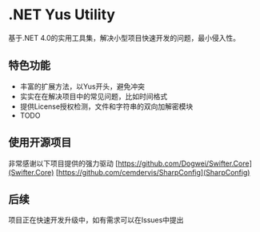 # .NET Yus Utility

基于.NET 4.0的实用工具集，解决小型项目快速开发的问题，最小侵入性。

## 特色功能

- 丰富的扩展方法，以Yus开头，避免冲突
- 实实在在解决项目中的常见问题，比如时间格式
- 提供License授权检测，文件和字符串的双向加解密模块
- TODO

## 使用开源项目

非常感谢以下项目提供的强力驱动
[https://github.com/Dogwei/Swifter.Core](Swifter.Core)
[https://github.com/cemdervis/SharpConfig](SharpConfig)

## 后续

项目正在快速开发升级中，如有需求可以在Issues中提出

